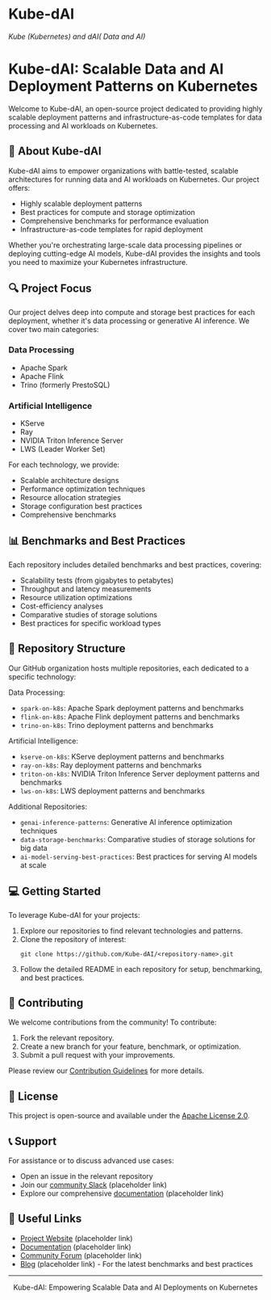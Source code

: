 # Kube-dAI
*Kube (Kubernetes) and dAI( Data and AI)*

# Kube-dAI: Scalable Data and AI Deployment Patterns on Kubernetes

Welcome to Kube-dAI, an open-source project dedicated to providing highly scalable deployment patterns and infrastructure-as-code templates for data processing and AI workloads on Kubernetes.

## 🚀 About Kube-dAI

Kube-dAI aims to empower organizations with battle-tested, scalable architectures for running data and AI workloads on Kubernetes. Our project offers:

- Highly scalable deployment patterns
- Best practices for compute and storage optimization
- Comprehensive benchmarks for performance evaluation
- Infrastructure-as-code templates for rapid deployment

Whether you're orchestrating large-scale data processing pipelines or deploying cutting-edge AI models, Kube-dAI provides the insights and tools you need to maximize your Kubernetes infrastructure.

## 🔍 Project Focus

Our project delves deep into compute and storage best practices for each deployment, whether it's data processing or generative AI inference. We cover two main categories:

### Data Processing
- Apache Spark
- Apache Flink
- Trino (formerly PrestoSQL)

### Artificial Intelligence
- KServe
- Ray
- NVIDIA Triton Inference Server
- LWS (Leader Worker Set)

For each technology, we provide:
- Scalable architecture designs
- Performance optimization techniques
- Resource allocation strategies
- Storage configuration best practices
- Comprehensive benchmarks

## 📊 Benchmarks and Best Practices

Each repository includes detailed benchmarks and best practices, covering:

- Scalability tests (from gigabytes to petabytes)
- Throughput and latency measurements
- Resource utilization optimizations
- Cost-efficiency analyses
- Comparative studies of storage solutions
- Best practices for specific workload types

## 📂 Repository Structure

Our GitHub organization hosts multiple repositories, each dedicated to a specific technology:

Data Processing:
- `spark-on-k8s`: Apache Spark deployment patterns and benchmarks
- `flink-on-k8s`: Apache Flink deployment patterns and benchmarks
- `trino-on-k8s`: Trino deployment patterns and benchmarks

Artificial Intelligence:
- `kserve-on-k8s`: KServe deployment patterns and benchmarks
- `ray-on-k8s`: Ray deployment patterns and benchmarks
- `triton-on-k8s`: NVIDIA Triton Inference Server deployment patterns and benchmarks
- `lws-on-k8s`: LWS deployment patterns and benchmarks

Additional Repositories:
- `genai-inference-patterns`: Generative AI inference optimization techniques
- `data-storage-benchmarks`: Comparative studies of storage solutions for big data
- `ai-model-serving-best-practices`: Best practices for serving AI models at scale

## 💻 Getting Started

To leverage Kube-dAI for your projects:

1. Explore our repositories to find relevant technologies and patterns.
2. Clone the repository of interest:
   ```
   git clone https://github.com/Kube-dAI/<repository-name>.git
   ```
3. Follow the detailed README in each repository for setup, benchmarking, and best practices.

## 🤝 Contributing

We welcome contributions from the community! To contribute:

1. Fork the relevant repository.
2. Create a new branch for your feature, benchmark, or optimization.
3. Submit a pull request with your improvements.

Please review our [Contribution Guidelines](CONTRIBUTING.md) for more details.

## 📜 License

This project is open-source and available under the [Apache License 2.0](LICENSE).

## 📞 Support

For assistance or to discuss advanced use cases:

- Open an issue in the relevant repository
- Join our [community Slack](https://slack.kubedai.org) (placeholder link)
- Explore our comprehensive [documentation](https://docs.kubedai.org) (placeholder link)

## 🔗 Useful Links

- [Project Website](https://kubedai.org) (placeholder link)
- [Documentation](https://docs.kubedai.org) (placeholder link)
- [Community Forum](https://forum.kubedai.org) (placeholder link)
- [Blog](https://blog.kubedai.org) (placeholder link) - For the latest benchmarks and best practices

---

<p align="center">Kube-dAI: Empowering Scalable Data and AI Deployments on Kubernetes</p>
